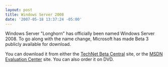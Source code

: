 ```yaml
---
layout: post
title: Windows Server 2008
date: '2007-05-18 13:37:24 -05:00'
---
```


Windows Server "Longhorn" has officially been named Windows Server 2008. To go along with the name change, Microsoft has made Beta 3 publicly available for download.

You can download it from either the [TechNet Beta Central](http://www.microsoft.com/technet/prodtechnol/beta/lhs/default.mspx) site, or the [MSDN Evaluation Center](http://msdn2.microsoft.com/evalcenter/bb383571.aspx) site. You can also order it on DVD.
